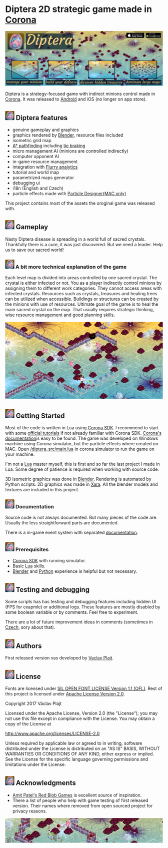
# Diptera 2D strategic game made in [Corona](https://coronalabs.com/product/) #
![Title image](resources/_graphics/icon_and_promo/_Web/diptera_slider_1150x400.png)

Diptera is a strategy-focused game with indirect minions control made in [Corona](https://coronalabs.com/product/).
It was released to [Android](https://play.google.com/store/apps/details?id=cz.plajt.diptera) 
and iOS (no longer on app store). 
 
## ![Diptera Icon](diptera_src/Icon-small.png) Diptera features
   * genuine gameplay and graphics
   * graphics rendered by [Blender](https://www.blender.org/), resource files included
   * isometric grid map
   * [A* pathfinding](diptera_src/game/map/PathFinder.lua)  including [tie braking](http://theory.stanford.edu/~amitp/GameProgramming/Heuristics.html#breaking-ties)
   * micro management AI (minions are controlled indirectly)
   * computer opponent AI
   * in-game resource management
   * integration with [Flurry analytics](https://developer.yahoo.com/analytics/)
   * tutorial and world map
   * parametrized maps generator
   * debugging ui
   * i18n (English and Czech)
   * particle effects made with [Particle Designer(MAC only)](https://71squared.com/particledesigner)
 
This project contains most of the assets the oroginal game was released with.  

## ![Diptera Icon](diptera_src/Icon-small.png) Gameplay
Nasty Diptera disease is spreading in a world full of sacred crystals. Thankfully there is a cure, it was just discovered.
But we need a leader. Help us to save our sacred world!
 
### ![Diptera Icon](diptera_src/Icon-small.png) A bit more technical explanation of the game
Each level map is divided into areas controlled by one sacred crystal. The crystal is either infected or not. 
You as a player indirectly control minions by assigning them to different work categories. They cannot access
areas with infected crystals. Resources such as crystals, treasures and healing trees can be utilized
when accessible. Buildings or structures can be created by the minions with use of resources.
Ultimate goal of the game is to heal the main sacred crystal on the map. That usually requires strategic thinking,
wise resource management and good planning skills.

![Feature Graphics](resources/screens/01_app_stores_screenshots/Feature_Graphics/feature_graphics.png)

## ![Diptera Icon](diptera_src/Icon-small.png) Getting Started

Most of the code is written in Lua using [Corona SDK](https://coronalabs.com/product/). I recommend to start with some 
[official tutorials](https://coronalabs.com/learn/) if not already familiar with Corona SDK.
[Corona's documentation](https://docs.coronalabs.com/)is easy to be found. The game was developed on 
Windows machine using Corona simulator, but the particle effects where created on MAC. 
Open [/diptera_src/main.lua](diptera_src/main.lua) in corona simulator to run the game on your machine.
 
I'm not a [Lua](https://www.lua.org/) master myself, this is first and so far the last project I made in Lua. 
Some degree of patience is required when working with source code. 

3D isometric graphics was done in [Blender](https://www.blender.org/). Rendering is automated by Python scripts.
2D graphics was made in [Xara](http://www.xara.com). All the blender models and textures are included in this project.

### ![Diptera Icon](diptera_src/Icon-small.png) Documentation
Source code is not always documented. But many pieces of the code are. Usually the less straightforward parts
are documented.

There is a in-game event system with separated [documentation](diptera_src/docs/events.md).    

### ![Diptera Icon](diptera_src/Icon-small.png) Prerequisites

* [Corona SDK](https://coronalabs.com/product/) with running simulator. 
* Basic [Lua](https://www.lua.org/) skills.
* [Blender](https://www.blender.org/) and [Python](https://www.python.org/) experience is helpful but not necessary.

## ![Diptera Icon](diptera_src/Icon-small.png) Testing and debugging 
Some scripts has has testing and debugging features including hidden UI (FPS for exapmle) or additional logs. 
These features are mostly disabled by some boolean variable or by comments. Feel free to experiment. 

There are a lot of future improvement ideas in comments (sometimes in 
[Czech](https://en.wikipedia.org/wiki/Czech_language), sory about that).

## ![Diptera Icon](diptera_src/Icon-small.png) Authors

First released version vas developed by [Vaclav Plajt](https://github.com/VaclavPlajt).

## ![Diptera Icon](diptera_src/Icon-small.png) License

Fonts are licensed under [SIL OPEN FONT LICENSE Version 1.1 (OFL)](https://choosealicense.com/licenses/ofl-1.1/).
Rest of this project is licensed under
[Apache License Version 2.0](https://choosealicense.com/licenses/apache-2.0/).

Copyright 2017 Václav Plajt

Licensed under the Apache License, Version 2.0 (the "License");
you may not use this file except in compliance with the License.
You may obtain a copy of the License at

http://www.apache.org/licenses/LICENSE-2.0

Unless required by applicable law or agreed to in writing, software
distributed under the License is distributed on an "AS IS" BASIS,
WITHOUT WARRANTIES OR CONDITIONS OF ANY KIND, either express or implied.
See the License for the specific language governing permissions and
limitations under the License.

## ![Diptera Icon](diptera_src/Icon-small.png) Acknowledgments

* [Amit Patel's Red Blob Games](https://www.redblobgames.com/) is excellent source of inspiration. 
* There a list of people who help with game testing of first released version.
 Their names where removed from open sourced project for privacy reasons.  

![Footer image](resources/_graphics/icon_and_promo/_Web/indie_DB_title_image_950x150.png)
